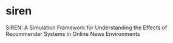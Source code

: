 # siren
SIREN: A Simulation Framework for Understanding the Effects of Recommender Systems in Online News Environments
